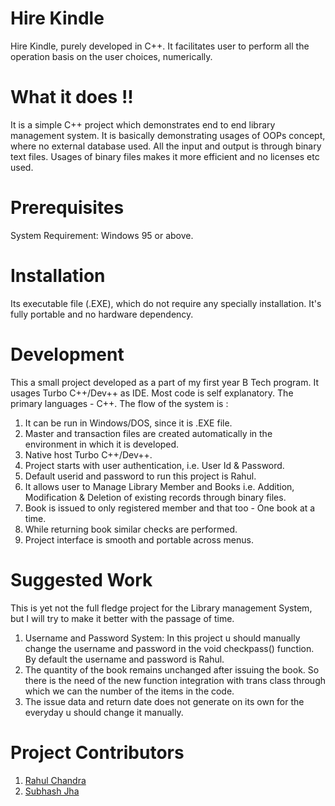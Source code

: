 # Hire Kindle
Hire Kindle, purely developed in C++. It facilitates user to perform all the operation basis on the user choices, numerically. 

# What it does !!
It is a simple C++ project which demonstrates end to end library management system. It is basically demonstrating usages of OOPs concept, where no external database used. All the input and output is through binary text files. 
Usages of binary files makes it more efficient and no licenses etc used.

# Prerequisites
System Requirement: Windows 95 or above.
# Installation
Its executable file (.EXE), which do not require any specially installation. It's fully portable and no hardware dependency.



# Development
This a small project developed as a part of my first year  B Tech program. It usages Turbo C++/Dev++ as IDE.
Most code is self explanatory. The primary languages - C++. 
The flow of the system is :
1.	It can be run in Windows/DOS, since it is .EXE file.
2.	Master and transaction files are created automatically in the environment in which it is developed.
3.	Native host Turbo C++/Dev++.
4.	Project starts with user authentication, i.e. User Id & Password.
5.	Default userid and password to run this project is Rahul.
6.	It allows user to Manage Library Member and Books i.e. Addition, Modification & Deletion of existing records through binary files.
7.	Book  is issued to only registered member and that too - One book at a time.
8.	While returning book similar checks are performed.
9.	Project interface is smooth and portable across menus.


# Suggested Work
This is yet not the full fledge project for the Library management  System, but I will try to make it better with the passage of time.
1.	Username  and Password System: In this project u should manually change the username and password  in the void checkpass() function. By default the username and password is Rahul.
2.	The quantity of the book remains unchanged after issuing the book. So there is the need of the new function integration with trans class through which we can the number of the items in the code.
3.	The issue data and return date does not generate on its own for the everyday u should change it manually.

# Project Contributors  
1.	[Rahul Chandra](https://github.com/irahulcse)
2.	[Subhash Jha](https://github.com/irahulcse)
